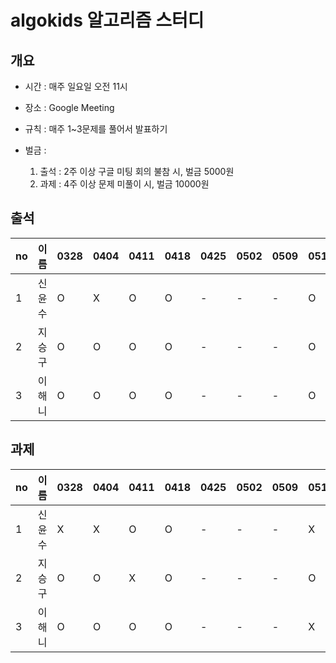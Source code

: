 # algokids 알고리즘 스터디


## 개요 

- 시간 : 매주 일요일 오전 11시

- 장소 : Google Meeting

- 규칙 : 매주 1~3문제를 풀어서 발표하기

- 벌금 :
  1. 출석 : 2주 이상 구글 미팅 회의 불참 시, 벌금 5000원
  2. 과제 : 4주 이상 문제 미풀이 시, 벌금 10000원 


## 출석

|no|이름|0328 |0404|0411|0418|0425|0502|0509|0516|0524|
|--|----|---|---|---|---|---|---|---|---|---|
|1|신윤수|O|X|O|O|-|-|-|O|O|
|2|지승구|O|O|O|O|-|-|-|O|O|
|3|이해니|O|O|O|O|-|-|-|O|O|

## 과제
|no|이름|0328 |0404|0411|0418|0425|0502|0509|0516|0524|
|--|----|---|---|---|---|---|---|---|---|---|
|1|신윤수|X|X|O|O|-|-|-|X|O|
|2|지승구|O|O|X|O|-|-|-|O|O|
|3|이해니|O|O|O|O|-|-|-|X|O|



